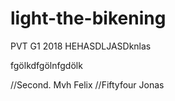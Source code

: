 # light-the-bikening
PVT G1 2018 HEHASDLJASDknlas

fgölkdfgölnfgdölk

//Second. Mvh Felix
//Fiftyfour Jonas